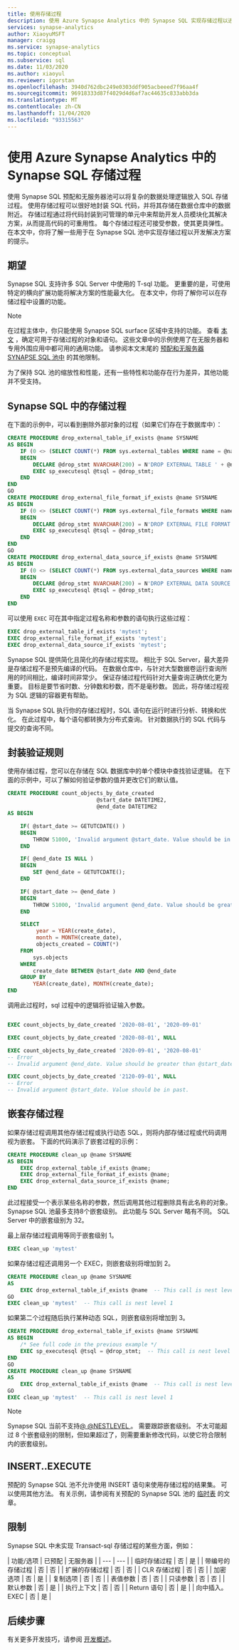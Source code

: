 ```yaml
---
title: 使用存储过程
description: 使用 Azure Synapse Analytics 中的 Synapse SQL 实现存储过程以进行解决方案开发的技巧。
services: synapse-analytics
author: XiaoyuMSFT
manager: craigg
ms.service: synapse-analytics
ms.topic: conceptual
ms.subservice: sql
ms.date: 11/03/2020
ms.author: xiaoyul
ms.reviewer: igorstan
ms.openlocfilehash: 3940d762dbc249e0303ddf905acbeeed7f96aa4f
ms.sourcegitcommit: 96918333d87f4029d4d6af7ac44635c833abb3da
ms.translationtype: MT
ms.contentlocale: zh-CN
ms.lasthandoff: 11/04/2020
ms.locfileid: "93315563"
---
```

# <a name="stored-procedures-using-synapse-sql-in-azure-synapse-analytics"></a>使用 Azure Synapse Analytics 中的 Synapse SQL 存储过程

使用 Synapse SQL 预配和无服务器池可以将复杂的数据处理逻辑放入 SQL 存储过程。 使用存储过程可以很好地封装 SQL 代码，并将其存储在数据仓库中的数据附近。 存储过程通过将代码封装到可管理的单元中来帮助开发人员模块化其解决方案，从而提高代码的可重用性。 每个存储过程还可接受参数，使其更具弹性。
在本文中，你将了解一些用于在 Synapse SQL 池中实现存储过程以开发解决方案的提示。

## <a name="what-to-expect"></a>期望

Synapse SQL 支持许多 SQL Server 中使用的 T-sql 功能。 更重要的是，可使用特定的横向扩展功能将解决方案的性能最大化。 在本文中，你将了解你可以在存储过程中设置的功能。

> [!NOTE]
> 在过程主体中，你只能使用 Synapse SQL surface 区域中支持的功能。 查看 [本文](overview-features.md) ，确定可用于存储过程的对象和语句。 这些文章中的示例使用了在无服务器和专用外围应用中都可用的通用功能。 请参阅本文末尾的 [预配和无服务器 SYNAPSE SQL 池中](#limitations) 的其他限制。

为了保持 SQL 池的缩放性和性能，还有一些特性和功能存在行为差异，其他功能并不受支持。

## <a name="stored-procedures-in-synapse-sql"></a>Synapse SQL 中的存储过程

在下面的示例中，可以看到删除外部对象的过程（如果它们存在于数据库中）：

```sql
CREATE PROCEDURE drop_external_table_if_exists @name SYSNAME
AS BEGIN
    IF (0 <> (SELECT COUNT(*) FROM sys.external_tables WHERE name = @name))
    BEGIN
        DECLARE @drop_stmt NVARCHAR(200) = N'DROP EXTERNAL TABLE ' + @name; 
        EXEC sp_executesql @tsql = @drop_stmt;
    END
END
GO
CREATE PROCEDURE drop_external_file_format_if_exists @name SYSNAME
AS BEGIN
    IF (0 <> (SELECT COUNT(*) FROM sys.external_file_formats WHERE name = @name))
    BEGIN
        DECLARE @drop_stmt NVARCHAR(200) = N'DROP EXTERNAL FILE FORMAT ' + @name; 
        EXEC sp_executesql @tsql = @drop_stmt;
    END
END
GO
CREATE PROCEDURE drop_external_data_source_if_exists @name SYSNAME
AS BEGIN
    IF (0 <> (SELECT COUNT(*) FROM sys.external_data_sources WHERE name = @name))
    BEGIN
        DECLARE @drop_stmt NVARCHAR(200) = N'DROP EXTERNAL DATA SOURCE ' + @name; 
        EXEC sp_executesql @tsql = @drop_stmt;
    END
END
```

可以使用 `EXEC` 可在其中指定过程名称和参数的语句执行这些过程：

```sql
EXEC drop_external_table_if_exists 'mytest';
EXEC drop_external_file_format_if_exists 'mytest';
EXEC drop_external_data_source_if_exists 'mytest';
```

Synapse SQL 提供简化且简化的存储过程实现。 相比于 SQL Server，最大差异是存储过程不是预先编译的代码。 在数据仓库中，与针对大型数据卷运行查询所用的时间相比，编译时间非常少。 保证存储过程代码针对大量查询正确优化更为重要。 目标是要节省时数、分钟数和秒数，而不是毫秒数。 因此，将存储过程视为 SQL 逻辑的容器更有帮助。

当 Synapse SQL 执行你的存储过程时，SQL 语句在运行时进行分析、转换和优化。 在此过程中，每个语句都转换为分布式查询。 针对数据执行的 SQL 代码与提交的查询不同。

## <a name="encapsulate-validation-rules"></a>封装验证规则

使用存储过程，您可以在存储在 SQL 数据库中的单个模块中查找验证逻辑。 在下面的示例中，可以了解如何验证参数的值并更改它们的默认值。

```sql
CREATE PROCEDURE count_objects_by_date_created 
                            @start_date DATETIME2,
                            @end_date DATETIME2
AS BEGIN 

    IF( @start_date >= GETUTCDATE() )
    BEGIN
        THROW 51000, 'Invalid argument @start_date. Value should be in past.', 1;  
    END

    IF( @end_date IS NULL )
    BEGIN
        SET @end_date = GETUTCDATE();
    END

    IF( @start_date >= @end_date )
    BEGIN
        THROW 51000, 'Invalid argument @end_date. Value should be greater than @start_date.', 2;  
    END

    SELECT
         year = YEAR(create_date),
         month = MONTH(create_date),
         objects_created = COUNT(*)
    FROM
        sys.objects
    WHERE
        create_date BETWEEN @start_date AND @end_date
    GROUP BY
        YEAR(create_date), MONTH(create_date);
END
```

调用此过程时，sql 过程中的逻辑将验证输入参数。

```sql

EXEC count_objects_by_date_created '2020-08-01', '2020-09-01'

EXEC count_objects_by_date_created '2020-08-01', NULL

EXEC count_objects_by_date_created '2020-09-01', '2020-08-01'
-- Error
-- Invalid argument @end_date. Value should be greater than @start_date.

EXEC count_objects_by_date_created '2120-09-01', NULL
-- Error
-- Invalid argument @start_date. Value should be in past.
```

## <a name="nesting-stored-procedures"></a>嵌套存储过程

如果存储过程调用其他存储过程或执行动态 SQL，则将内部存储过程或代码调用视为嵌套。
下面的代码演示了嵌套过程的示例：

```sql
CREATE PROCEDURE clean_up @name SYSNAME
AS BEGIN
    EXEC drop_external_table_if_exists @name;
    EXEC drop_external_file_format_if_exists @name;
    EXEC drop_external_data_source_if_exists @name;
END
```

此过程接受一个表示某些名称的参数，然后调用其他过程删除具有此名称的对象。
Synapse SQL 池最多支持8个嵌套级别。 此功能与 SQL Server 略有不同。 SQL Server 中的嵌套级别为 32。

最上层存储过程调用等同于嵌套级别 1。

```sql
EXEC clean_up 'mytest'
```

如果存储过程还调用另一个 EXEC，则嵌套级别将增加到 2。

```sql
CREATE PROCEDURE clean_up @name SYSNAME
AS
    EXEC drop_external_table_if_exists @name  -- This call is nest level 2
GO
EXEC clean_up 'mytest'  -- This call is nest level 1
```

如果第二个过程随后执行某种动态 SQL，则嵌套级别将增加到 3。

```sql
CREATE PROCEDURE drop_external_table_if_exists @name SYSNAME
AS BEGIN
    /* See full code in the previous example */
    EXEC sp_executesql @tsql = @drop_stmt;  -- This call is nest level 3
END
GO
CREATE PROCEDURE clean_up @name SYSNAME
AS
    EXEC drop_external_table_if_exists @name  -- This call is nest level 2
GO
EXEC clean_up 'mytest'  -- This call is nest level 1
```

> [!NOTE]
> Synapse SQL 当前不支持[@ @NESTLEVEL ](/sql/t-sql/functions/nestlevel-transact-sql?toc=/azure/synapse-analytics/toc.json&bc=/azure/synapse-analytics/breadcrumb/toc.json&view=azure-sqldw-latest&preserve-view=true)。 需要跟踪嵌套级别。 不太可能超过 8 个嵌套级别的限制，但如果超过了，则需要重新修改代码，以使它符合限制内的嵌套级别。

## <a name="insertexecute"></a>INSERT..EXECUTE

预配的 Synapse SQL 池不允许使用 INSERT 语句来使用存储过程的结果集。 可以使用其他方法。 有关示例，请参阅有关预配的 Synapse SQL 池的 [临时表](develop-tables-temporary.md) 的文章。

## <a name="limitations"></a>限制

Synapse SQL 中未实现 Transact-sql 存储过程的某些方面，例如：

| 功能/选项 | 已预配 | 无服务器 |
| --- | --- |
| 临时存储过程 | 否 | 是 |
| 带编号的存储过程 | 否 | 否 |
| 扩展的存储过程 | 否 | 否 |
| CLR 存储过程 | 否 | 否 |
| 加密选项 | 否 | 是 |
| 复制选项 | 否 | 否 |
| 表值参数 | 否 | 否 |
| 只读参数 | 否 | 否 |
| 默认参数 | 否 | 是 |
| 执行上下文 | 否 | 否 |
| Return 语句 | 否 | 是 |
| 向中插入。 EXEC | 否 | 是 |

## <a name="next-steps"></a>后续步骤

有关更多开发技巧，请参阅 [开发概述](develop-overview.md)。
